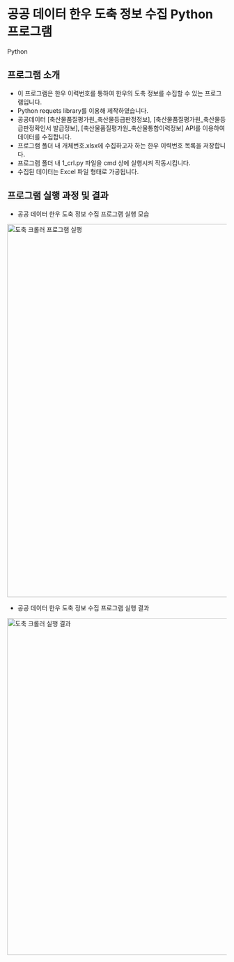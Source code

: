 # 공공 데이터 한우 도축 정보 수집 Python 프로그램
Python

## 프로그램 소개

- 이 프로그램은 한우 이력번호를 통하여 한우의 도축 정보를 수집할 수 있는 프로그램입니다.
- Python requets library를 이용해 제작하였습니다.
- 공공데이터 [축산물품질평가원_축산물등급판정정보], [축산물품질평가원_축산물등급판정확인서 발급정보], [축산물품질평가원_축산물통합이력정보] API를 이용하여 데이터를 수집합니다.
- 프로그램 폴더 내 개체번호.xlsx에 수집하고자 하는 한우 이력번호 목록을 저장합니다.
- 프로그램 폴더 내 1_crl.py 파일을 cmd 상에 실행시켜 작동시킵니다.
- 수집된 데이터는 Excel 파일 형태로 가공됩니다.

## 프로그램 실행 과정 및 결과 


- 공공 데이터 한우 도축 정보 수집 프로그램 실행 모습


<img width="857" alt="도축 크롤러 프로그램 실행" src="https://github.com/kwonkeonhyeong/abattoirDataCrawler/assets/138849238/b2de2661-161c-416f-bc7c-d6b4286e2739">


- 공공 데이터 한우 도축 정보 수집 프로그램 실행 결과


<img width="774" alt="도축 크롤러 실행 결과" src="https://github.com/kwonkeonhyeong/abattoirDataCrawler/assets/138849238/ca75b727-6148-4640-b7b7-ec672561c13d">
